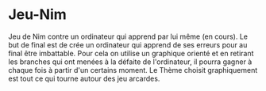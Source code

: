 # Jeu-Nim
Jeu de Nim contre un ordinateur qui apprend par lui même (en cours). Le but de final est de crée un ordinateur qui apprend de ses erreurs pour au final être imbattable. 
Pour cela on utilise un graphique orienté et en retirant les branches qui ont menées à la défaite de l'ordinateur, il pourra gagner à chaque fois à partir d'un certains 
moment. Le Thème choisit graphiquement est tout ce qui tourne autour des jeu arcardes. 
